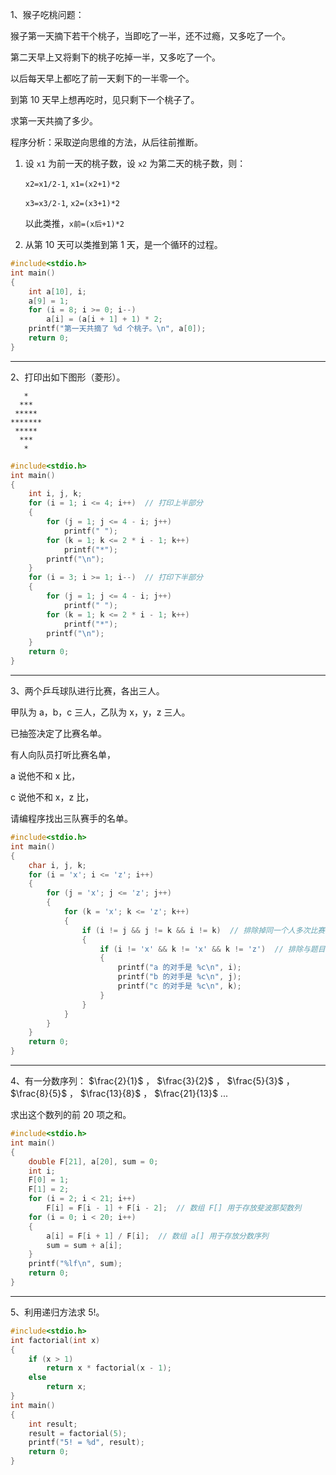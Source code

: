 1、猴子吃桃问题：

猴子第一天摘下若干个桃子，当即吃了一半，还不过瘾，又多吃了一个。

第二天早上又将剩下的桃子吃掉一半，又多吃了一个。

以后每天早上都吃了前一天剩下的一半零一个。

到第 10 天早上想再吃时，见只剩下一个桃子了。

求第一天共摘了多少。

程序分析：采取逆向思维的方法，从后往前推断。

1. 设 `x1` 为前一天的桃子数，设 `x2` 为第二天的桃子数，则：

   `x2=x1/2-1`, `x1=(x2+1)*2`

   `x3=x3/2-1`, `x2=(x3+1)*2`

   以此类推，`x前=(x后+1)*2`

2. 从第 10 天可以类推到第 1 天，是一个循环的过程。

```c
#include<stdio.h>
int main()
{
    int a[10], i;
    a[9] = 1;
    for (i = 8; i >= 0; i--)
        a[i] = (a[i + 1] + 1) * 2;
    printf("第一天共摘了 %d 个桃子。\n", a[0]);
    return 0;
}
```

---

2、打印出如下图形（菱形）。

```
   *
  ***
 *****
*******
 *****
  ***
   *
```

```c
#include<stdio.h>
int main()
{
    int i, j, k;
    for (i = 1; i <= 4; i++)  // 打印上半部分
    {
        for (j = 1; j <= 4 - i; j++)
            printf(" ");
        for (k = 1; k <= 2 * i - 1; k++)
            printf("*");
        printf("\n");
    }
    for (i = 3; i >= 1; i--)  // 打印下半部分
    {
        for (j = 1; j <= 4 - i; j++)
            printf(" ");
        for (k = 1; k <= 2 * i - 1; k++)
            printf("*");
        printf("\n");
    }
    return 0;
}
```

---

3、两个乒乓球队进行比赛，各出三人。

甲队为 a，b，c 三人，乙队为 x，y，z 三人。

已抽签决定了比赛名单。

有人向队员打听比赛名单，

a 说他不和 x 比，

c 说他不和 x，z 比，

请编程序找出三队赛手的名单。

```c
#include<stdio.h>
int main()
{
    char i, j, k;
    for (i = 'x'; i <= 'z'; i++)
    {
        for (j = 'x'; j <= 'z'; j++)
        {
            for (k = 'x'; k <= 'z'; k++)
            {
                if (i != j && j != k && i != k)  // 排除掉同一个人多次比赛的情况
                {
                    if (i != 'x' && k != 'x' && k != 'z')  // 排除与题目不相符的情况
                    {
                        printf("a 的对手是 %c\n", i);
                        printf("b 的对手是 %c\n", j);
                        printf("c 的对手是 %c\n", k);
                    }
                }
            }
        }
    }
    return 0;
}
```

---

4、有一分数序列： $\frac{2}{1}$ ， $\frac{3}{2}$ ， $\frac{5}{3}$ ， $\frac{8}{5}$ ， $\frac{13}{8}$ ， $\frac{21}{13}$ ...

求出这个数列的前 20 项之和。

```c
#include<stdio.h>
int main()
{
    double F[21], a[20], sum = 0;
    int i;
    F[0] = 1;
    F[1] = 2;
    for (i = 2; i < 21; i++)
        F[i] = F[i - 1] + F[i - 2];  // 数组 F[] 用于存放斐波那契数列
    for (i = 0; i < 20; i++)
    {
        a[i] = F[i + 1] / F[i];  // 数组 a[] 用于存放分数序列
        sum = sum + a[i];
    }
    printf("%lf\n", sum);
    return 0;
}
```

---

5、利用递归方法求 5!。

```c
#include<stdio.h>
int factorial(int x)
{
    if (x > 1)
        return x * factorial(x - 1);
    else
        return x;
}
int main()
{
    int result;
    result = factorial(5);
    printf("5! = %d", result);
    return 0;
}
```
